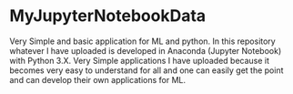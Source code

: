 # MyJupyterNotebookData
Very Simple and basic application for ML and python. In this repository whatever I have uploaded is developed in Anaconda (Jupyter Notebook) with Python 3.X.
Very Simple applications I have uploaded because it becomes very easy to understand for all and one can easily get the point and can develop their own applications for ML.
